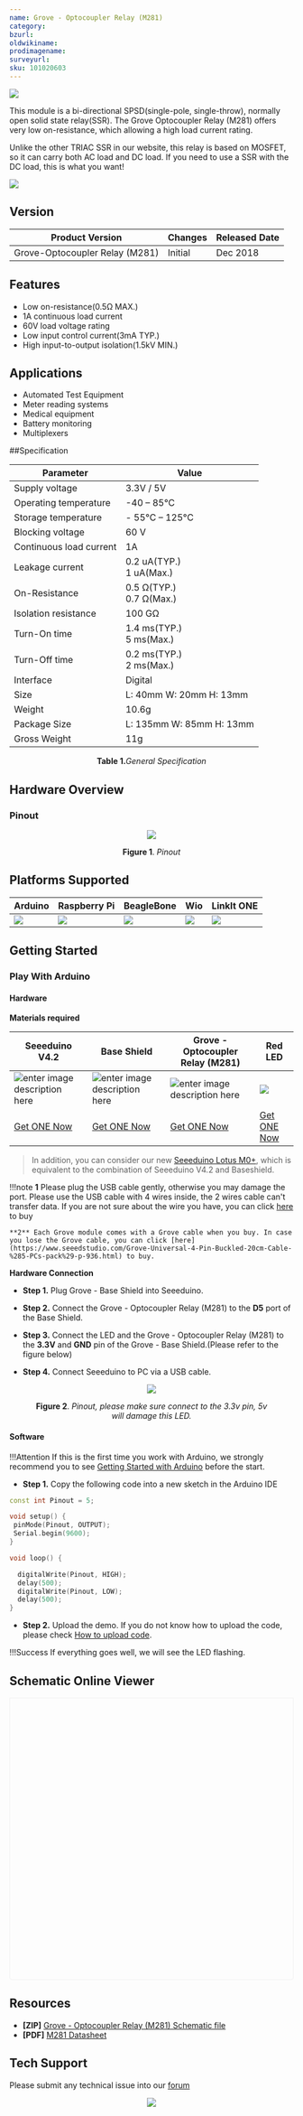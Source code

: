 ```yaml
---
name: Grove - Optocoupler Relay (M281)
category: 
bzurl: 
oldwikiname: 
prodimagename: 
surveyurl: 
sku: 101020603
---
```



![](https://files.seeedstudio.com/wiki/Grove-Optocoupler-Relay-M281/img/preview.png)


This module is a bi-directional SPSD(single-pole, single-throw), normally open solid state relay(SSR). The Grove Optocoupler Relay (M281) offers very low on-resistance, which allowing a high load current rating.

Unlike the other TRIAC SSR in our website, this relay is based on MOSFET, so it can carry both AC load and DC load. If you need to use a SSR with the DC load, this is what you want!



<p style=":center"><a href="https://www.seeedstudio.com/Grove-Optocoupler-Relay-M281-p-2923.html" target="_blank"><img src="https://github.com/SeeedDocument/wiki_english/raw/master/docs/images/300px-Get_One_Now_Banner-ragular.png" /></a></p>


## Version

| Product Version  | Changes                                                                                               | Released Date |
|------------------|-------------------------------------------------------------------------------------------------------|---------------|
| Grove-Optocoupler Relay (M281) | Initial                                                                                               | Dec 2018      |

## Features

- Low on-resistance(0.5Ω MAX.)
- 1A continuous load current
- 60V load voltage rating
- Low input control current(3mA TYP.)
- High input-to-output isolation(1.5kV MIN.)


## Applications

- Automated Test Equipment
- Meter reading systems
- Medical equipment
- Battery monitoring
- Multiplexers


##Specification

|Parameter|Value|
|---|---|
|Supply voltage|3.3V / 5V|
|Operating temperature| -40 – 85℃|
|Storage temperature|- 55°C – 125°C|
|Blocking voltage|60 V|
|Continuous load current|1A|
|Leakage current|0.2 uA(TYP.)<br>1 uA(Max.)|
|On-Resistance|0.5 Ω(TYP.)<br>0.7 Ω(Max.)|
|Isolation resistance|100 GΩ|
|Turn-On time|1.4 ms(TYP.)<br>5 ms(Max.)|
|Turn-Off time|0.2 ms(TYP.)<br>2 ms(Max.)|
|Interface|Digital|
|Size|L: 40mm W: 20mm H: 13mm| 
|Weight|10.6g|
|Package Size|L: 135mm W: 85mm H: 13mm|
|Gross Weight|11g|

<div align="center"><b>Table 1.</b><i>General Specification</i></div>



## Hardware Overview

### Pinout


<div align="center">
<figure>
  <p style=":center"><a href="https://github.com/SeeedDocument/Grove-Optocoupler-Relay-M281/raw/master/img/pinout.jpg" target="_blank"><img src="https://github.com/SeeedDocument/Grove-Optocoupler-Relay-M281/raw/master/img/pinout.jpg" /></a></p>
  <figcaption><b>Figure 1</b>. <i>Pinout</i></figcaption>
</figure>
</div>


## Platforms Supported

| Arduino                                                                                             | Raspberry Pi                                                                                             | BeagleBone                                                                                      | Wio                                                                                               | LinkIt ONE                                                                                         |
|-----------------------------------------------------------------------------------------------------|----------------------------------------------------------------------------------------------------------|-------------------------------------------------------------------------------------------------|---------------------------------------------------------------------------------------------------|----------------------------------------------------------------------------------------------------|
| ![](https://raw.githubusercontent.com/SeeedDocument/wiki_english/master/docs/images/arduino_logo.jpg) | ![](https://raw.githubusercontent.com/SeeedDocument/wiki_english/master/docs/images/raspberry_pi_logo.jpg) | ![](https://raw.githubusercontent.com/SeeedDocument/wiki_english/master/docs/images/bbg_logo.jpg) | ![](https://raw.githubusercontent.com/SeeedDocument/wiki_english/master/docs/images/wio_logo_n.jpg) | ![](https://raw.githubusercontent.com/SeeedDocument/wiki_english/master/docs/images/linkit_logo.jpg) |




## Getting Started


### Play With Arduino


#### Hardware

**Materials required**

| Seeeduino V4.2 | Base Shield | Grove - Optocoupler Relay (M281)|Red LED|
|--------------|-------------|-----------------|-----|
|![enter image description here](https://files.seeedstudio.com/wiki/wiki_english/docs/images/seeeduino_v4.2.jpg)|![enter image description here](https://files.seeedstudio.com/wiki/wiki_english/docs/images/base_shield.jpg)|![enter image description here](https://files.seeedstudio.com/wiki/Grove-Optocoupler-Relay-M281/img/thumbnail.jpg)|![](https://files.seeedstudio.com/wiki/Grove-Optocoupler-Relay-M281/img/led.jpg)|
|[Get ONE Now](http://www.seeedstudio.com/Seeeduino-V4.2-p-2517.html)|[Get ONE Now](https://www.seeedstudio.com/Base-Shield-V2-p-1378.html)|[Get ONE Now](https://www.seeedstudio.com/Grove-Optocoupler-Relay-M281-p-2923.html)|[Get ONE Now](https://www.seeedstudio.com/3mm-LED-Red-25-PCs-p-1588.html)|


>In addition, you can consider our new [Seeeduino Lotus M0+](https://www.seeedstudio.com/Seeeduino-Lotus-Cortex-M0-p-2896.html), which is equivalent to the combination of Seeeduino V4.2 and Baseshield.


!!!note
    **1** Please plug the USB cable gently, otherwise you may damage the port. Please use the USB cable with 4 wires inside, the 2 wires cable can't transfer data. If you are not sure about the wire you have, you can click [here](https://www.seeedstudio.com/Micro-USB-Cable-48cm-p-1475.html) to buy 
    
    **2** Each Grove module comes with a Grove cable when you buy. In case you lose the Grove cable, you can click [here](https://www.seeedstudio.com/Grove-Universal-4-Pin-Buckled-20cm-Cable-%285-PCs-pack%29-p-936.html) to buy.



**Hardware Connection**

- **Step 1.** Plug Grove - Base Shield into Seeeduino.

- **Step 2.** Connect the Grove - Optocoupler Relay (M281) to the **D5** port of the Base Shield.

- **Step 3.** Connect the LED and the Grove - Optocoupler Relay (M281) to the **3.3V** and **GND** pin of the Grove - Base Shield.(Please refer to the figure below)

- **Step 4.** Connect Seeeduino to PC via a USB cable.


<div align="center">
<figure>
  <p style=":center"><a href="https://github.com/SeeedDocument/Grove-Optocoupler-Relay-M281/raw/master/img/connect2.png" target="_blank"><img src="https://github.com/SeeedDocument/Grove-Optocoupler-Relay-M281/raw/master/img/connect2.png" /></a></p>
  <figcaption><b>Figure 2</b>. <i>Pinout, please make sure connect to the 3.3v pin, 5v will damage this LED.</i></figcaption>
</figure>
</div>



#### Software

!!!Attention
        If this is the first time you work with Arduino, we strongly recommend you to see [Getting Started with Arduino](http://wiki.seeedstudio.com/Getting_Started_with_Arduino/) before the start.


- **Step 1.** Copy the following code into a new sketch in the Arduino IDE


```C++
const int Pinout = 5;      

void setup() {
 pinMode(Pinout, OUTPUT);
 Serial.begin(9600);
}

void loop() {

  digitalWrite(Pinout, HIGH); 
  delay(500);
  digitalWrite(Pinout, LOW); 
  delay(500);
}
```

- **Step 2.** Upload the demo. If you do not know how to upload the code, please check [How to upload code](http://wiki.seeedstudio.com/Upload_Code/).


!!!Success
		If everything goes well, we will see the LED flashing. 


## Schematic Online Viewer


<div class="altium-ecad-viewer" data-project-src="https://github.com/SeeedDocument/Grove-Optocoupler-Relay-M281/raw/master/res/Grove-Optocoupler%20Relay%20(M281).zip" style="border-radius: 0px 0px 4px 4px; height: 500px; border-style: solid; border-width: 1px; border-color: rgb(241, 241, 241); overflow: hidden; max-width: 1280px; max-height: 700px; box-sizing: border-box;" />
</div>



## Resources

- **[ZIP]** [Grove - Optocoupler Relay (M281) Schematic file](https://github.com/SeeedDocument/Grove-Optocoupler-Relay-M281/raw/master/res/Grove-Optocoupler%20Relay%20(M281).zip)
- **[PDF]** [M281 Datasheet](https://files.seeedstudio.com/wiki/Grove-Optocoupler-Relay-M281/res/M281_Datasheet.pdf)




## Tech Support
Please submit any technical issue into our [forum](http://forum.seeedstudio.com/)<br /><p style="text-align:center"><a href="https://www.seeedstudio.com/act-4.html?utm_source=wiki&utm_medium=wikibanner&utm_campaign=newproducts" target="_blank"><img src="https://github.com/SeeedDocument/Wiki_Banner/raw/master/new_product.jpg" /></a></p>
